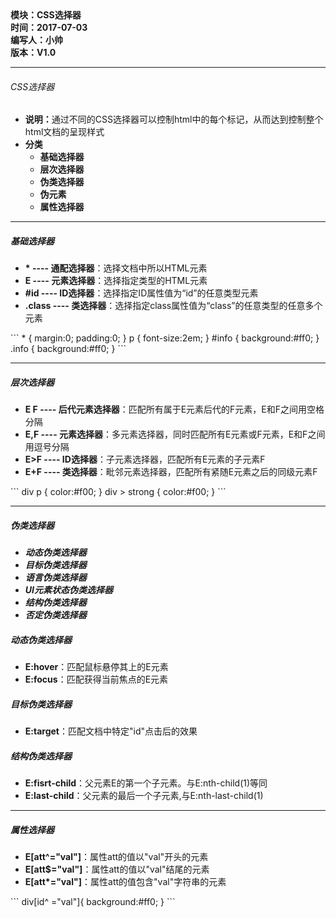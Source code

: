 <!DOCTYPE html>
<html xmlns="http://www.w3.org/1999/xhtml">
<head>
<meta http-equiv="Content-Type" content="text/html; charset=utf-8"/>
    <title>html5中使用CSS的方法</title>
</head>
<body>
    <div>
		<strong>
			模块：CSS选择器<br/>
			时间：2017-07-03<br/>
			编写人：小帅<br/>
			版本：V1.0						
		</strong>
	</div>
	<hr/>	
	<div>
		<h6>CSS选择器</h6>	
		<ul>
			<li><b>说明：</b>通过不同的CSS选择器可以控制html中的每个标记，从而达到控制整个html文档的呈现样式</li>
			<li><b>分类</b>
				<ul>
					<li><b>基础选择器</b></li>
					<li><b>层次选择器</b></li>
					<li><b>伪类选择器</b></li>					
					<li><b>伪元素</b></li>
					<li><b>属性选择器</b></li>
				</ul>
			</li>			
		</ul>
	</div>
	<hr/>
	<div>
		<h5>基础选择器</h5>	
		<ul>
			<li><b>* ---- 通配选择器</b>：选择文档中所以HTML元素</li>
			<li><b>E ---- 元素选择器</b>：选择指定类型的HTML元素</li>
			<li><b>#id ---- ID选择器</b>：选择指定ID属性值为“id”的任意类型元素</li>
			<li><b>.class ---- 类选择器</b>：选择指定class属性值为“class”的任意类型的任意多个元素</li>
		</ul>
		```
		* { margin:0; padding:0; }    
		p { font-size:2em; }
		#info { background:#ff0; }
		.info { background:#ff0; }
		```
	</div>
	<hr/>
	<div>
		<h5>层次选择器</h5>	
		<ul>
			<li><b>E F ---- 后代元素选择器</b>：匹配所有属于E元素后代的F元素，E和F之间用空格分隔</li>
			<li><b>E,F ---- 元素选择器</b>：多元素选择器，同时匹配所有E元素或F元素，E和F之间用逗号分隔</li>
			<li><b>	E>F ---- ID选择器</b>：子元素选择器，匹配所有E元素的子元素F</li>
			<li><b>E+F ---- 类选择器</b>：毗邻元素选择器，匹配所有紧随E元素之后的同级元素F</li>
		</ul>
		```
			div p { color:#f00; } div > strong { color:#f00; }
		```
	</div>
	<hr/>
	<div>
		<h5>伪类选择器</h5>	
		<ul>
			<li style="font-style:oblique"><b>动态伪类选择器</b></li>
			<li style="font-style:oblique"><b>目标伪类选择器</b></li>
			<li style="font-style:oblique"><b>语言伪类选择器</b></li>
			<li style="font-style:oblique"><b>UI元素状态伪类选择器</b></li>
			<li style="font-style:oblique"><b>结构伪类选择器</b></li>
			<li style="font-style:oblique"><b>否定伪类选择器</b></li>
		</ul>
		<h5>动态伪类选择器</h5>
		<ul>
			<li><b>E:hover</b>：匹配鼠标悬停其上的E元素</li>
			<li><b>E:focus</b>：匹配获得当前焦点的E元素</li>
		</ul>
		<h5>目标伪类选择器</h5>
		<ul>
			<li><b>E:target</b>：匹配文档中特定"id"点击后的效果</li>			
		</ul>
		<h5>结构伪类选择器</h5>
		<ul>
			<li><b>E:fisrt-child</b>：父元素E的第一个子元素。与E:nth-child(1)等同</li>
			<li><b>E:last-child</b>：父元素的最后一个子元素,与E:nth-last-child(1)</li>
		</ul>
	</div>
	<hr/>
	<div>
		<h5>属性选择器</h5>
		<ul>
			<li><b>E[att^="val"]</b>：属性att的值以"val"开头的元素</li>
			<li><b>E[att$="val"]</b>：属性att的值以"val"结尾的元素</li>
			<li><b>E[att*="val"]</b>：属性att的值包含"val"字符串的元素</li>
		</ul>
			```
			div[id^ ="val"]{ background:#ff0; }
			```
	</div>
</body>
<html>